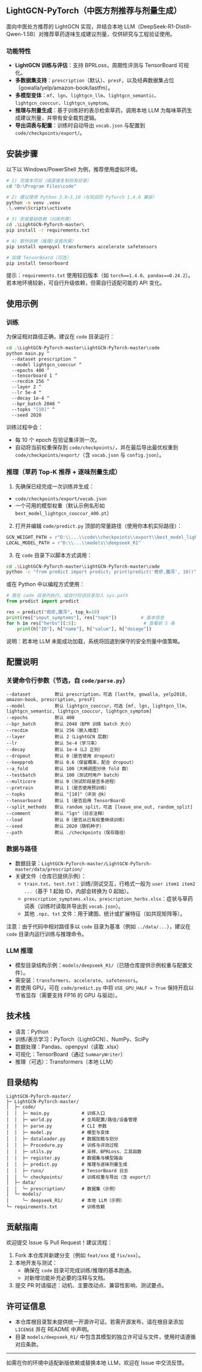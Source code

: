 ## LightGCN-PyTorch（中医方剂推荐与剂量生成）

面向中医处方推荐的 LightGCN 实现，并结合本地 LLM（DeepSeek-R1-Distill-Qwen-1.5B）对推荐草药逐味生成建议剂量，仅供研究与工程验证使用。

### 功能特性

- **LightGCN 训练与评估**：支持 BPRLoss，周期性评测与 TensorBoard 可视化。
- **多数据集支持**：`prescription`（默认）、`presF`，以及经典数据集占位（gowalla/yelp/amazon-book/lastfm）。
- **多模型变体**：`mf`、`lgn`、`lightgcn_llm`、`lightgcn_semantic`、`lightgcn_cooccur`、`lightgcn_symptom`。
- **推理与剂量生成**：基于训练好的表示检索草药，调用本地 LLM 为每味草药生成建议剂量，并带有安全裁剪逻辑。
- **导出词表与配置**：训练时自动导出 `vocab.json` 与配置到 `code/checkpoints/export/`。

## 安装步骤

以下以 Windows/PowerShell 为例，推荐使用虚拟环境。

```bash
# 1) 克隆本项目（或直接复制现有目录）
cd "D:\Program Files\code"

# 2) 建议使用 Python 3.8~3.10（与较旧的 PyTorch 1.4.0 兼容）
python -m venv .venv
.\.venv\Scripts\activate

# 3) 安装基础依赖（训练所需）
cd .\LightGCN-PyTorch-master\
pip install -r requirements.txt

# 4) 额外依赖（推理/读表所需）
pip install openpyxl transformers accelerate safetensors

# 如需 TensorBoard（可选）
pip install tensorboard
```

提示：`requirements.txt` 使用较旧版本（如 `torch==1.4.0`、`pandas==0.24.2`）。若本地环境较新，可自行升级依赖，但需自行适配可能的 API 变化。

## 使用示例

### 训练

为保证相对路径正确，建议在 `code` 目录运行：

```bash
cd .\LightGCN-PyTorch-master\LightGCN-PyTorch-master\code
python main.py ^
  --dataset prescription ^
  --model lightgcn_cooccur ^
  --epochs 400 ^
  --tensorboard 1 ^
  --recdim 256 ^
  --layer 2 ^
  --lr 5e-4 ^
  --decay 1e-4 ^
  --bpr_batch 2048 ^
  --topks "[10]" ^
  --seed 2020
```

训练过程中会：

- 每 10 个 epoch 在验证集评测一次。
- 自动将当前权重保存到 `code/checkpoints/`，并在最后导出最优权重到 `code/checkpoints/export/`（含 `vocab.json` 与 `config.json`）。

### 推理（草药 Top-K 推荐 + 逐味剂量生成）

1) 先确保已经完成一次训练并生成：

- `code/checkpoints/export/vocab.json`
- 一个可用的模型权重（默认示例名形如 `best_model_lightgcn_cooccur_400.pt`）

2) 打开并编辑 `code/predict.py` 顶部的常量路径（使用你本机实际路径）：

```python
GCN_WEIGHT_PATH = r"D:\\...\\code\\checkpoints\\export\\best_model_lightgcn_cooccur_400.pt"
LOCAL_MODEL_PATH = r"D:\\...\\models\\deepseek_R1"
```

3) 在 `code` 目录下以脚本方式调用：

```bash
cd .\LightGCN-PyTorch-master\LightGCN-PyTorch-master\code
python -c "from predict import predict; print(predict('疮疹,腹泻', 10))"
```

或在 Python 中以编程方式使用：

```python
# 需在 code 目录内执行，或自行将该目录加入 sys.path
from predict import predict

res = predict("疮疹,腹泻", top_k=10)
print(res["input_symptoms"], res["topk"])         # 基本信息
for h in res["herbs"][:5]:                         # 查看前 5 条
    print(h["ID"], h["name"], h["value"], h["dosage"])
```

说明：若本地 LLM 未能成功加载，系统将回退到保守的安全剂量中值策略。

## 配置说明

### 关键命令行参数（节选，自 `code/parse.py`）

```text
--dataset         默认 prescription，可选 [lastfm, gowalla, yelp2018, amazon-book, prescription, presF]
--model           默认 lightgcn_cooccur，可选 [mf, lgn, lightgcn_llm, lightgcn_semantic, lightgcn_cooccur, lightgcn_symptom]
--epochs          默认 400
--bpr_batch       默认 2048（BPR 训练 batch 大小）
--recdim          默认 256（嵌入维度）
--layer           默认 2（LightGCN 层数）
--lr              默认 5e-4（学习率）
--decay           默认 1e-4（L2 正则）
--dropout         默认 0（是否使用 dropout）
--keepprob        默认 0.6（保留概率，配合 dropout）
--a_fold          默认 100（大稀疏图分块 fold 数）
--testbatch       默认 100（测试时用户 batch）
--multicore       默认 0（测试阶段是否多进程）
--pretrain        默认 1（是否使用预训练）
--topks           默认 "[10]"（评测 @k）
--tensorboard     默认 1（是否启用 TensorBoard）
--split_methods   默认 random_split，可选 [leave_one_out, random_split]
--comment         默认 "lgn"（日志注释）
--load            默认 0（是否从已有权重继续训练）
--seed            默认 2020（随机种子）
--path            默认 ./checkpoints（保存路径）
```

### 数据与路径

- 数据目录：`LightGCN-PyTorch-master/LightGCN-PyTorch-master/data/prescription/`
- 关键文件（仓库已提供示例）：
  - `train.txt`、`test.txt`：训练/测试交互，行格式一般为 `user item1 item2 ...`（基于 1 起始 ID，内部会转换为 0 起始）。
  - `prescription_symptoms.xlsx`、`prescription_herbs.xlsx`：症状与草药词表（训练时读取并导出到 `vocab.json`）。
  - 其他 `.npz`、`txt` 文件：用于建图、统计或扩展特征（如共现矩阵等）。

注意：由于代码中相对路径多以 `code` 目录为基准（例如 `../data/...`），建议在 `code` 目录内运行训练与推理命令。

### LLM 推理

- 模型目录结构示例：`models/deepseek_R1/`（已随仓库提供示例权重与配置文件）。
- 需安装：`transformers`、`accelerate`、`safetensors`。
- 若使用 GPU，可在 `code/predict.py` 中将 `USE_GPU_HALF = True` 保持开启以节省显存（需要支持 FP16 的 GPU 与驱动）。

## 技术栈

- 语言：Python
- 训练/表示学习：PyTorch（LightGCN）、NumPy、SciPy
- 数据处理：Pandas、openpyxl（读取 .xlsx）
- 可视化：TensorBoard（通过 `SummaryWriter`）
- 推理（可选）：Transformers（本地 LLM）

## 目录结构

```text
LightGCN-PyTorch-master/
├─ LightGCN-PyTorch-master/
│  ├─ code/
│  │  ├─ main.py            # 训练入口
│  │  ├─ world.py           # 全局配置/路径/设备管理
│  │  ├─ parse.py           # CLI 参数
│  │  ├─ model.py           # 模型与变体
│  │  ├─ dataloader.py      # 数据加载与划分
│  │  ├─ Procedure.py       # 训练与评测过程
│  │  ├─ utils.py           # 采样、BPRLoss、工具函数
│  │  ├─ register.py        # 数据集与模型路由
│  │  ├─ predict.py         # 推理与逐味剂量生成
│  │  ├─ runs/              # TensorBoard 日志
│  │  └─ checkpoints/       # 训练权重与导出（含 export/）
│  ├─ data/
│  │  └─ prescription/      # 数据集（示例）
│  └─ models/
│     └─ deepseek_R1/       # 本地 LLM（示例）
└─ requirements.txt         # 训练依赖
```

## 贡献指南

欢迎提交 Issue 与 Pull Request！建议流程：

1. Fork 本仓库并新建分支（例如 `feat/xxx` 或 `fix/xxx`）。
2. 本地开发与测试：
   - 确保在 `code` 目录可完成训练/推理的基本跑通。
   - 对新增功能补充必要的注释与文档。
3. 提交 PR 时请描述：动机、主要改动点、兼容性影响、测试要点。

## 许可证信息

- 本仓库根目录暂未提供统一开源许可证。若需开源发布，请在根目录添加 `LICENSE` 并在 README 中声明。
- 目录 `models/deepseek_R1/` 中包含其模型的独立许可证与文件，使用时请遵循对应条款。

---

如需在你的环境中适配新版依赖或替换本地 LLM，欢迎在 Issue 中交流反馈。


